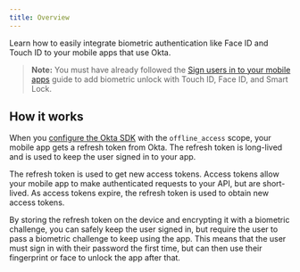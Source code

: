 ```yaml
---
title: Overview
---
```

Learn how to easily integrate biometric authentication like Face ID and Touch ID to your mobile apps that use Okta.

> **Note:** You must have already followed the [Sign users in to your mobile apps](/docs/guides/sign-into-mobile-app/android/before-you-begin/) guide to add biometric unlock with Touch ID, Face ID, and Smart Lock.

## How it works
When you [configure the Okta SDK](/docs/guides/sign-into-mobile-app/configure-packages/) with the `offline_access` scope, your mobile app gets a refresh token from Okta. The refresh token is long-lived and is used to keep the user signed in to your app.

The refresh token is used to get new access tokens. Access tokens allow your mobile app to make authenticated requests to your API, but are short-lived. As access tokens expire, the refresh token is used to obtain new access tokens.

By storing the refresh token on the device and encrypting it with a biometric challenge, you can safely keep the user signed in, but require the user to pass a biometric challenge to keep using the app. This means that the user must sign in with their password the first time, but can then use their fingerprint or face to unlock the app after that.

<NextSectionLink/>